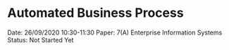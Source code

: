# Automated Business Process

Date: 26/09/2020 10:30-11:30
Paper: 7(A) Enterprise Information Systems
Status: Not Started Yet